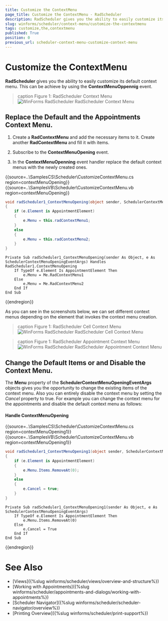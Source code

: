 ```yaml
---
title: Customize the ContextMenu
page_title: Customize the ContextMenu - RadScheduler
description: RadScheduler gives you the ability to easily customize its default context menu. This can be achieve by using the ContextMenuOppennig event.
slug: winforms/scheduler/context-menu/customize-the-contextmenu
tags: customize,the,contextmenu
published: True
position: 0
previous_url: scheduler-context-menu-customize-context-menu
---
```


# Customize the ContextMenu

__RadScheduler__ gives you the ability to easily customize its default context menu. This can be achieve by using the __ContextMenuOppennig__ event.

>caption Figure 1: RadScheduler Context Menu
![WinForms RadScheduler RadScheduler Context Menu](images/scheduler-context-menu-customize-context-menu001.png)

## Replace the Default and the Appointments Context Menu.

1. Create a __RadContextMenu__ and add the necessary items to it. Create another __RadContextMenu__ and fill it with items.

1. Subscribe to the __ContextMenuOpening__ event.

1. In the __ContextMenuOpenning__ event handler replace the default context menus with the newly created ones.

{{source=..\SamplesCS\Scheduler\CustomizeContextMenu.cs region=contextMenuOpening}} 
{{source=..\SamplesVB\Scheduler\CustomizeContextMenu.vb region=contextMenuOpening}} 

````C#
void radScheduler1_ContextMenuOpening(object sender, SchedulerContextMenuOpeningEventArgs e)
{
    if (e.Element is AppointmentElement)
    {
        e.Menu = this.radContextMenu1;
    }
    else
    {
        e.Menu = this.radContextMenu2;
    }
}

````
````VB.NET
Private Sub radScheduler1_ContextMenuOpening(sender As Object, e As SchedulerContextMenuOpeningEventArgs) Handles RadScheduler1.ContextMenuOpening
    If TypeOf e.Element Is AppointmentElement Then
        e.Menu = Me.RadContextMenu1
    Else
        e.Menu = Me.RadContextMenu2
    End If
End Sub

````

{{endregion}}

As you can see in the screenshots below, we can set different context menus depending on the element that invokes the context menu creation.

>caption Figure 1: RadScheduler Cell Context Menu
![WinForms RadScheduler RadScheduler Cell Context Menu](images/scheduler-context-menu-customize-context-menu002.png)

>caption Figure 1: RadScheduler Appointment Context Menu
![WinForms RadScheduler RadScheduler Appointment Context Menu](images/scheduler-context-menu-customize-context-menu003.png)

## Change the Default Items or and Disable the Context Menu.

The __Menu__ property of the __SchedulerContextMenuOpeningEventArgs__ objects gives you the opportunity to change the existing items of the context menu. Also you can entirely disable the context menu by setting the *Cancel*  property to true.  For example you can change the context menu for the appointments and disable the default context menu as follows:

#### Handle ContextMenuOpening

{{source=..\SamplesCS\Scheduler\CustomizeContextMenu.cs region=contextMenuOpening1}} 
{{source=..\SamplesVB\Scheduler\CustomizeContextMenu.vb region=contextMenuOpening1}} 

````C#
void radScheduler1_ContextMenuOpening1(object sender, SchedulerContextMenuOpeningEventArgs e)
{
    if (e.Element is AppointmentElement)
    {
        e.Menu.Items.RemoveAt(0);
    }
    else
    {
        e.Cancel = true;
    }
}

````
````VB.NET
Private Sub radScheduler1_ContextMenuOpening1(sender As Object, e As SchedulerContextMenuOpeningEventArgs)
    If TypeOf e.Element Is AppointmentElement Then
        e.Menu.Items.RemoveAt(0)
    Else
        e.Cancel = True
    End If
End Sub

````

{{endregion}}

# See Also

* [Views]({%slug winforms/scheduler/views/overview-and-structure%})
* [Working with Appointments]({%slug winforms/scheduler/appointments-and-dialogs/working-with-appointments%})
* [Scheduler Navigator]({%slug winforms/scheduler/scheduler-navigator/overview%})
* [Printing Overview]({%slug winforms/scheduler/print-support%})
